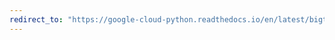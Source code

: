 ```yaml
---
redirect_to: "https://google-cloud-python.readthedocs.io/en/latest/bigtable/row-filters.html"
---
```

